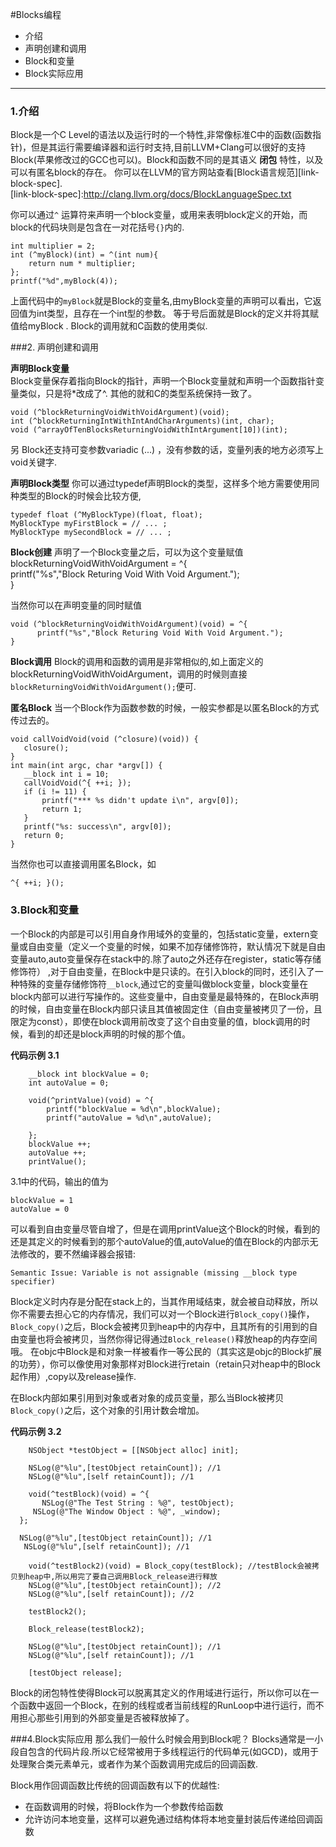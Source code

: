 #Blocks编程

* 介绍
* 声明创建和调用
* Block和变量
* Block实际应用

---

### 1.介绍
Block是一个C Level的语法以及运行时的一个特性,非常像标准C中的函数(函数指针)，但是其运行需要编译器和运行时支持,目前LLVM+Clang可以很好的支持Block(苹果修改过的GCC也可以)。Block和函数不同的是其语义 **闭包** 特性，以及可以有匿名block的存在。
你可以在LLVM的官方网站查看[Block语言规范][link-block-spec].   
[link-block-spec]:http://clang.llvm.org/docs/BlockLanguageSpec.txt

你可以通过`^` 运算符来声明一个block变量，或用来表明block定义的开始，而block的代码块则是包含在一对花括号`{}`内的.   

	int multiplier = 2;   
	int (^myBlock)(int) = ^(int num){   
	    return num * multiplier;   
	};   
	printf("%d",myBlock(4));   


上面代码中的`myBlock`就是Block的变量名,由myBlock变量的声明可以看出，它返回值为int类型，且存在一个int型的参数。
等于号后面就是Block的定义并将其赋值给myBlock .
Block的调用就和C函数的使用类似.


###2. 声明创建和调用
   
**声明Block变量**   
Block变量保存着指向Block的指针，声明一个Block变量就和声明一个函数指针变量类似，只是将*改成了^.
其他的就和C的类型系统保持一致了。

	void (^blockReturningVoidWithVoidArgument)(void);   
	int (^blockReturningIntWithIntAndCharArguments)(int, char);   
	void (^arrayOfTenBlocksReturningVoidWithIntArgument[10])(int);

另 Block还支持可变参数variadic (...) ，没有参数的话，变量列表的地方必须写上void关键字.

**声明Block类型**
你可以通过typedef声明Block的类型，这样多个地方需要使用同种类型的Block的时候会比较方便,

	typedef float (^MyBlockType)(float, float);   
	MyBlockType myFirstBlock = // ... ;   
	MyBlockType mySecondBlock = // ... ;

**Block创建**
声明了一个Block变量之后，可以为这个变量赋值   
	blockReturningVoidWithVoidArgument = ^{   
	      printf("%s","Block Returing Void With Void Argument.");   
	}

当然你可以在声明变量的同时赋值

	void (^blockReturningVoidWithVoidArgument)(void) = ^{   
	      printf("%s","Block Returing Void With Void Argument.");   
	}

**Block调用**
Block的调用和函数的调用是非常相似的,如上面定义的blockReturningVoidWithVoidArgument，调用的时候则直接
`blockReturningVoidWithVoidArgument();`便可.   

**匿名Block**
当一个Block作为函数参数的时候，一般实参都是以匿名Block的方式传过去的。

	void callVoidVoid(void (^closure)(void)) {   
	   closure();   
	}   
 	int main(int argc, char *argv[]) {   
 	   __block int i = 10;       
 	   callVoidVoid(^{ ++i; });   
	   if (i != 11) {   
	       printf("*** %s didn't update i\n", argv[0]);   
	       return 1;   
	   }   
	   printf("%s: success\n", argv[0]);   
	   return 0;   
	}

当然你也可以直接调用匿名Block，如

	^{ ++i; }();

### 3.Block和变量

一个Block的内部是可以引用自身作用域外的变量的，包括static变量，extern变量或自由变量（定义一个变量的时候，如果不加存储修饰符，默认情况下就是自由变量auto,auto变量保存在stack中的.除了auto之外还存在register，static等存储修饰符） ,对于自由变量，在Block中是只读的。在引入block的同时，还引入了一种特殊的变量存储修饰符`__block`,通过它的变量叫做block变量，block变量在block内部可以进行写操作的。这些变量中，自由变量是最特殊的，在Block声明的时候，自由变量在Block内部只读且其值被固定住（自由变量被拷贝了一份，且限定为const），即使在block调用前改变了这个自由变量的值，block调用的时候，看到的却还是block声明的时候的那个值。

**代码示例 3.1**

	    __block int blockValue = 0;
	    int autoValue = 0;
	    
	    void(^printValue)(void) = ^{
	        printf("blockValue = %d\n",blockValue);
	        printf("autoValue = %d\n",autoValue);
	
	    };
	    blockValue ++;
	    autoValue ++;
	    printValue();

3.1中的代码，输出的值为

	blockValue = 1
	autoValue = 0

可以看到自由变量尽管自增了，但是在调用printValue这个Block的时候，看到的还是其定义的时候看到的那个autoValue的值,autoValue的值在Block的内部示无法修改的，要不然编译器会报错:
	
	Semantic Issue: Variable is not assignable (missing __block type specifier)


Block定义时内存是分配在stack上的，当其作用域结束，就会被自动释放，所以你不需要去担心它的内存情况，我们可以对一个Block进行`Block_copy()`操作，`Block_copy()`之后，Block会被拷贝到heap中的内存中，且其所有的引用到的自由变量也将会被拷贝，当然你得记得通过`Block_release()`释放heap的内存空间哦。
在objc中Block是和对象一样被看作一等公民的（其实这是objc的Block扩展的功劳），你可以像使用对象那样对Block进行retain（retain只对heap中的Block起作用）,copy以及release操作.

在Block内部如果引用到对象或者对象的成员变量，那么当Block被拷贝`Block_copy()`之后，这个对象的引用计数会增加。

**代码示例 3.2**

    	NSObject *testObject = [[NSObject alloc] init];
    
    	NSLog(@"%lu",[testObject retainCount]); //1
    	NSLog(@"%lu",[self retainCount]); //1
    
    	void(^testBlock)(void) = ^{
     	   NSLog(@"The Test String : %@", testObject);
   	     NSLog(@"The Window Object : %@", _window);
  	  };
    
  	  NSLog(@"%lu",[testObject retainCount]); //1
 	   NSLog(@"%lu",[self retainCount]); //1
	    
	    void(^testBlock2)(void) = Block_copy(testBlock); //testBlock会被拷贝到heap中,所以用完了要自己调用Block_release进行释放
	    NSLog(@"%lu",[testObject retainCount]); //2
	    NSLog(@"%lu",[self retainCount]); //2
	    
	    testBlock2();
	    
	    Block_release(testBlock2);
	    
	    NSLog(@"%lu",[testObject retainCount]); //1
	    NSLog(@"%lu",[self retainCount]); //1
	    
	    [testObject release];



Block的闭包特性使得Block可以脱离其定义的作用域进行运行，所以你可以在一个函数中返回一个Block，在别的线程或者当前线程的RunLoop中进行运行，而不用担心那些引用到的外部变量是否被释放掉了。



###4.Block实际应用
那么我们一般什么时候会用到Block呢？
Blocks通常是一小段自包含的代码片段.所以它经常被用于多线程运行的代码单元(如GCD)，或用于处理聚合类元素单元，或者作为某个函数调用完成后的回调函数.

Block用作回调函数比传统的回调函数有以下的优越性:

* 在函数调用的时候，将Block作为一个参数传给函数
* 允许访问本地变量，这样可以避免通过结构体将本地变量封装后传递给回调函数